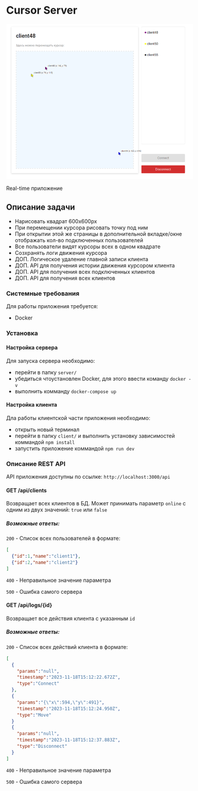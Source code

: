 # Cursor Server

![screenshot](https://raw.githubusercontent.com/DmitriyHoff/images/master/%D0%A1%D0%BD%D0%B8%D0%BC%D0%BE%D0%BA%20%D1%8D%D0%BA%D1%80%D0%B0%D0%BD%D0%B0%20%D0%BE%D1%82%202023-11-18%2015-57-53.png)

Real-time приложение

## Описание задачи

- Нарисовать квадрат 600х600px
- При перемещении курсора рисовать точку под ним
- При открытии этой же страницы в дополнительной вкладке/окне отображать кол-во подключенных пользователей
- Все пользователи видят курсоры всех в одном квадрате
- Созхранять логи движения курсора
- ДОП. Логическое удаление главной записи клиента
- ДОП. API для получения истории движения курсором клиента
- ДОП. API для получения всех подключенных клиентов
- ДОП. API для получения всех клиентов

### Системные требования

Для работы приложения требуется:
- Docker

### Установка

#### Настройка сервера

Для запуска сервера необходимо:
- перейти в папку `server/`
- убедиться чтоустановлен Docker, для этого ввести команду `docker -v`
- выполнить комманду `docker-compose up`

#### Настройка клиента

Дла работы клиентской части приложения необходимо:
- открыть новый терминал
- перейти в папку `client/` и выполнить установку зависимостей коммандой `npm install`
- запустить приложение коммандой `npm run dev`

### Описание REST API

API приложения доступны по ссылке:
`http://localhost:3000/api`

#### GET /api/clients

Возвращает всех клиентов в БД. Может принимать параметр `online` с одним из двух значений: `true` или `false`

##### Возможные ответы:

`200` - Список всех пользователей в формате:
```json
[
  {"id":1,"name":"client1"},
  {"id":2,"name":"client2"}
]
```
`400` - Неправильное значение параметра

`500` - Ошибка самого сервера

#### GET /api/logs/{id}

Возвращает все действия клиента с указанным `id`

##### Возможные ответы:

`200` - Список всех действий клиента в формате:
```json
[
  {
    "params":"null",
    "timestamp":"2023-11-18T15:12:22.672Z",
    "type":"Connect"
  },
  {
    "params":"{\"x\":594,\"y\":491}",
    "timestamp":"2023-11-18T15:12:24.950Z",
    "type":"Move"
  }
  {
    "params":"null",
    "timestamp":"2023-11-18T15:12:37.883Z",
    "type":"Disconnect"
  }
]
```
`400` - Неправильное значение параметра

`500` - Ошибка самого сервера
